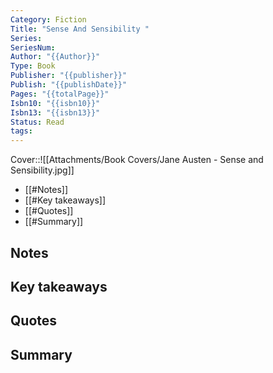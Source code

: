 ```yaml
---
Category: Fiction
Title: "Sense And Sensibility "
Series: 
SeriesNum: 
Author: "{{Author}}"
Type: Book
Publisher: "{{publisher}}"
Publish: "{{publishDate}}"
Pages: "{{totalPage}}"
Isbn10: "{{isbn10}}"
Isbn13: "{{isbn13}}"
Status: Read
tags: 
---
```



Cover::![[Attachments/Book Covers/Jane Austen - Sense and Sensibility.jpg]]

- [[#Notes]]
- [[#Key takeaways]]
- [[#Quotes]]
- [[#Summary]]

## Notes

## Key takeaways

## Quotes

## Summary


